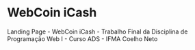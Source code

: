 # WebCoin iCash
Landing Page - WebCoin iCash - Trabalho Final da Disciplina de Programação Web I - Curso ADS - IFMA Coelho Neto
